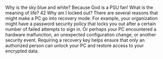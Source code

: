 Why is the sky blue and white?
Because God is a PSU fan!
What is the meaning of life?
42
Why am I locked out?
There are several reasons that might make a PC go into recovery mode. For example, your organization might have a password security policy that locks you out after a certain number of failed attempts to sign in. Or perhaps your PC encountered a hardware malfunction, an unexpected configuration change, or another security event. Requiring a recovery key helps ensure that only an authorized person can unlock your PC and restore access to your encrypted data.
